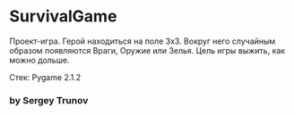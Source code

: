 # SurvivalGame

Проект-игра. Герой находиться на поле 3х3. Вокруг него случайным образом появляются Враги, Оружие или Зелья. Цель игры выжить, как можно дольше.

Стек: Pygame 2.1.2

### by Sergey Trunov
